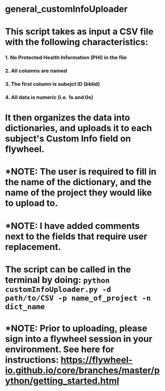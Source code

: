 # general_customInfoUploader

# This script takes as input a CSV file with the following characteristics:
### 1. No Protected Health Information (PHI) in the file
### 2. All columns are named
### 3. The first column is subejct ID (bblid)
### 4. All data is numeric (i.e. 1s and 0s)
#
# It then organizes the data into dictionaries, and uploads it to each subject's Custom Info field on flywheel.
#
# *NOTE: The user is required to fill in the name of the dictionary, and the name of the project they would like to upload to.
# *NOTE: I have added comments next to the fields that require user replacement.
#
# The script can be called in the terminal by doing: ```python customInfoUploader.py -d path/to/CSV -p name_of_project -n dict_name```
#
# *NOTE: Prior to uploading, please sign into a flywheel session in your environment. See here for instructions: https://flywheel-io.github.io/core/branches/master/python/getting_started.html

